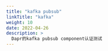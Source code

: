 ```yaml
---
title: "kafka pubsub"
linkTitle: "kafka"
weight: 10
date: 2022-04-26
description: >
  Dapr的kafka pubsub component认证测试
---
```




